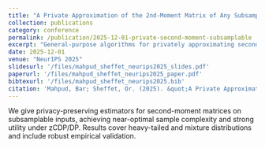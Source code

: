 ```yaml
---
title: "A Private Approximation of the 2nd-Moment Matrix of Any Subsamplable Input"
collection: publications
category: conference
permalink: /publication/2025-12-01-private-second-moment-subsamplable
excerpt: "General-purpose algorithms for privately approximating second-moment matrices under subsamplability assumptions, with tight bounds and practical accuracy."
date: 2025-12-01
venue: "NeurIPS 2025"
slidesurl: '/files/mahpud_sheffet_neurips2025_slides.pdf'
paperurl: '/files/mahpud_sheffet_neurips2025_paper.pdf'
bibtexurl: '/files/mahpud_sheffet_neurips2025.bib'
citation: 'Mahpud, Bar; Sheffet, Or. (2025). &quot;A Private Approximation of the 2nd-Moment Matrix of Any Subsamplable Input.&quot; <i>NeurIPS</i>.'
---
```

We give privacy-preserving estimators for second-moment matrices on subsamplable inputs, achieving near-optimal sample complexity and strong utility under zCDP/DP. Results cover heavy-tailed and mixture distributions and include robust empirical validation.
